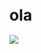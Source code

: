 # ola
![](https://github.com/jessusgarciar/perro/blob/main/perro.gif)

<!---
jessusgarciar/jessusgarciar is a ✨ special ✨ repository because its `README.md` (this file) appears on your GitHub profile.
You can click the Preview link to take a look at your changes.
--->
